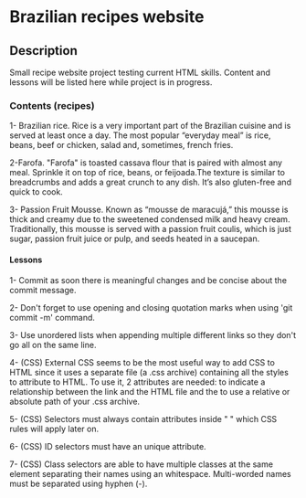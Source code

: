 # Brazilian recipes website

## Description
Small recipe website project testing current HTML skills. Content and lessons will be listed here while project is in progress.

### Contents (recipes)
1- Brazilian rice. Rice is a very important part of the Brazilian cuisine and is served at least once a day. The most popular “everyday meal” is rice, beans, beef or chicken, salad and, sometimes, french fries.

2-Farofa. "Farofa" is toasted cassava flour that is paired with almost any meal. Sprinkle it on top of rice, beans, or feijoada.The texture is similar to breadcrumbs and adds a great crunch to any dish. It’s also gluten-free and quick to cook.

3- Passion Fruit Mousse. Known as “mousse de maracujá,” this mousse is thick and creamy due to the sweetened condensed milk and heavy cream. Traditionally, this mousse is served with a passion fruit coulis, which is just sugar, passion fruit juice or pulp, and seeds heated in a saucepan.

#### Lessons
1- Commit as soon there is meaningful changes and be concise about the commit message.

2- Don't forget to use opening and closing quotation marks when using 'git commit -m' command.

3- Use unordered lists when appending multiple different links so they don't go all on the same line. 

4- (CSS) External CSS seems to be the most useful way to add CSS to HTML since it uses a separate file (a .css archive) containing all the styles to attribute to HTML. To use it, 2 attributes are needed: <link rel> to indicate a relationship between the link and the HTML file and the <href> to use a relative or absolute path of your .css archive.

5- (CSS) Selectors must always contain attributes inside " " which CSS rules will apply later on.

6- (CSS) ID selectors must have an unique attribute.

7- (CSS) Class selectors are able to have multiple classes at the same element separating their names using an whitespace. Multi-worded names must be separated using hyphen (-).
